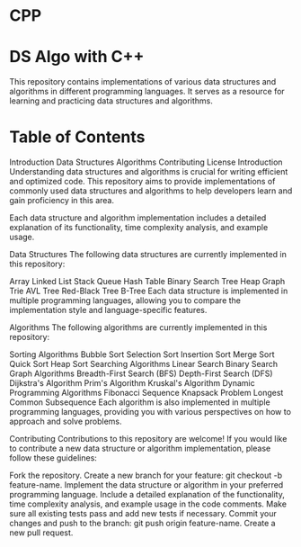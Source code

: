 # CPP
<h1>DS Algo with C++</h1>
<p>This repository contains implementations of various data structures and algorithms in different programming languages. It serves as a resource for learning and practicing data structures and algorithms.</p>

<h1>Table of Contents</h1>
Introduction
Data Structures
Algorithms
Contributing
License
Introduction
Understanding data structures and algorithms is crucial for writing efficient and optimized code. This repository aims to provide implementations of commonly used data structures and algorithms to help developers learn and gain proficiency in this area.

Each data structure and algorithm implementation includes a detailed explanation of its functionality, time complexity analysis, and example usage.

Data Structures
The following data structures are currently implemented in this repository:

Array
Linked List
Stack
Queue
Hash Table
Binary Search Tree
Heap
Graph
Trie
AVL Tree
Red-Black Tree
B-Tree
Each data structure is implemented in multiple programming languages, allowing you to compare the implementation style and language-specific features.

Algorithms
The following algorithms are currently implemented in this repository:

Sorting Algorithms
Bubble Sort
Selection Sort
Insertion Sort
Merge Sort
Quick Sort
Heap Sort
Searching Algorithms
Linear Search
Binary Search
Graph Algorithms
Breadth-First Search (BFS)
Depth-First Search (DFS)
Dijkstra's Algorithm
Prim's Algorithm
Kruskal's Algorithm
Dynamic Programming Algorithms
Fibonacci Sequence
Knapsack Problem
Longest Common Subsequence
Each algorithm is also implemented in multiple programming languages, providing you with various perspectives on how to approach and solve problems.

Contributing
Contributions to this repository are welcome! If you would like to contribute a new data structure or algorithm implementation, please follow these guidelines:

Fork the repository.
Create a new branch for your feature: git checkout -b feature-name.
Implement the data structure or algorithm in your preferred programming language.
Include a detailed explanation of the functionality, time complexity analysis, and example usage in the code comments.
Make sure all existing tests pass and add new tests if necessary.
Commit your changes and push to the branch: git push origin feature-name.
Create a new pull request.
